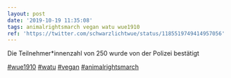 ```yaml
---
layout: post
date: '2019-10-19 11:35:08'
tags: animalrightsmarch vegan watu wue1910
ref: 'https://twitter.com/schwarzlichtwue/status/1185519749414957056'
---
```

Die Teilnehmer\*innenzahl von 250 wurde von der Polizei bestätigt

[#wue1910](/t/wue1910) [#watu](/t/watu) [#vegan](/t/vegan) [#animalrightsmarch](/t/animalrightsmarch)